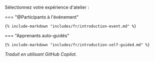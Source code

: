 Sélectionnez votre expérience d'atelier :

=== "@Participants à l'événement"

    {% include-markdown "includes/fr/introduction-event.md" %}

=== "Apprenants auto-guidés"

    {% include-markdown "includes/fr/introduction-self-guided.md" %}

*Traduit en utilisant GitHub Copilot.*
